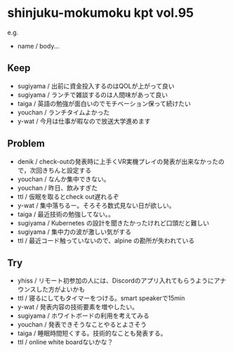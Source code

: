 # shinjuku-mokumoku kpt vol.95

e.g. 
- name / body...

## Keep

- sugiyama / 出前に資金投入するのはQOLが上がって良い
- sugiyama / ランチで雑談するのは人間味があって良い
- taiga / 英語の勉強が面白いのでモチベーション保って続けたい
- youchan / ランチタイムよかった
- y-wat / 今月は仕事が暇なので放送大学進めます 

## Problem

- denik / check-outの発表時に上手くVR実機プレイの発表が出来なかったので，次回きちんと設定する
- youchan / なんか集中できない。
- youchan / 昨日、飲みすぎた
- ttl / 仮眠を取るとcheck out遅れるぞ
- y-wat / 集中落ちるー。そろそろ数式見ない日が欲しい。
- taiga / 最近技術の勉強してない。。
- sugiyama / Kubernetes の設計を聞きたかったけれど口頭だと難しい
- sugiyama / 集中力の波が激しい気がする
- ttl / 最近コード触っていないので、alpine の勘所が失われている

## Try

- yhiss / リモート初参加の人には、Discordのアプリ入れてもらうようにアナウンスした方がよいかも
- ttl / 寝るにしてもタイマーをつける。smart speakerで15min 
- y-wat / 発表内容の技術要素を増やしたい。
- sugiyama / ホワイトボードの利用を考えてみる
- youchan / 発表できそうなことやるとよさそう
- taiga / 睡眠時間短くする。技術的なことも発表する。
- ttl / online white boardないかな？
